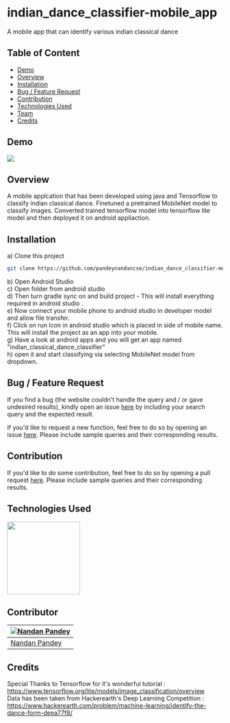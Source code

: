 # indian_dance_classifier-mobile_app
A mobile app that can identify various indian classical dance 


## Table of Content
  * [Demo](#demo)
  * [Overview](#overview)
  * [Installation](#installation)
  * [Bug / Feature Request](#bug---feature-request)
  * [Contribution](#contribution)
  * [Technologies Used](#technologies-used)
  * [Team](#team)
  * [Credits](#credits)


## Demo

![](https://i.imgur.com/kjiZBLo.jpg)



## Overview
A mobile applcation that has been developed using java and Tensorflow to classify indian classical dance. Finetuned a pretrained MobileNet model to classify images.
Converted trained tensorflow model into tensorflow lite model and then deployed it on android appliaction. 

## Installation
a) Clone this project 
```bash
git clone https://github.com/pandeynandancse/indian_dance_classifier-mobile_app.git
```

b) Open Android Studio <br>
c) Open folder from android studio <br>
d) Then turn gradle sync on and build project - This will install everything required in android studio . <br>
e) Now connect your mobile phone to android studio in developer model and allow file transfer. <br>
f) Click on run Icon in android studio which is placed in side of mobile name. This will install the project as an app into your mobile. <br>
g) Have a look at android apps and you will get an app named "indian_classical_dance_classifier" <br>
h) open it and start classifying via selecting MobileNet model from dropdown.<br> 


## Bug / Feature Request
If you find a bug (the website couldn't handle the query and / or gave undesired results), kindly open an issue [here](https://github.com/pandeynandancse/indian_dance_classifier-mobile_app/issues/new) by including your search query and the expected result.

If you'd like to request a new function, feel free to do so by opening an issue [here](https://github.com/pandeynandancse/nindian_dance_classifier-mobile_app/issues/new). Please include sample queries and their corresponding results.


## Contribution
If you'd like to do some contribution, feel free to do so by opening a pull request [here](https://github.com/pandeynandancse/indian_dance_classifier-mobile_app/pulls). Please include sample queries and their corresponding results.




## Technologies Used

[<img target="_blank" src="https://i.imgur.com/rENjoBA.png" width=170>](https://www.tensorflow.org/) 



## Contributor
[![Nandan Pandey](https://qph.fs.quoracdn.net/main-thumb-189737418-200-jmwzsixdznlgemnejuecomukeluqkgzd.jpeg)](https://pandeynandancse.github.io) |
-|
[Nandan Pandey](https://pandeynandancse.github.io) |)



## Credits
Special Thanks to Tensorflow for it's wonderful tutorial : https://www.tensorflow.org/lite/models/image_classification/overview <br>
Data has been taken from Hackerearth's Deep Learning Competition : https://www.hackerearth.com/problem/machine-learning/identify-the-dance-form-deea77f8/


 
